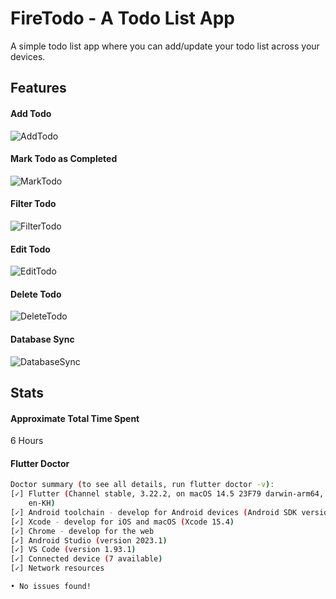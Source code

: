 # FireTodo - A Todo List App

A simple todo list app where you can add/update your todo list across your devices.

## Features
#### Add Todo
![AddTodo](https://github.com/user-attachments/assets/eccf2824-0755-437c-9597-162862a20c43)

#### Mark Todo as Completed
![MarkTodo](https://github.com/user-attachments/assets/4ef67885-bed3-4c32-8a3a-00e129cfd14c)

#### Filter Todo
![FilterTodo](https://github.com/user-attachments/assets/bf4bdc62-3d8b-478d-acb6-bb1ddb946b30)

#### Edit Todo
![EditTodo](https://github.com/user-attachments/assets/8678aa72-e19c-4733-8b40-d889f8aa8bc4)

#### Delete Todo
![DeleteTodo](https://github.com/user-attachments/assets/c44ae348-a29f-4cae-8eed-9350f1f74b56)

#### Database Sync
![DatabaseSync](https://github.com/user-attachments/assets/028a4558-38de-44df-bd53-12afb56f6a9b)

## Stats
#### Approximate Total Time Spent
6 Hours

#### Flutter Doctor

```bash
Doctor summary (to see all details, run flutter doctor -v):
[✓] Flutter (Channel stable, 3.22.2, on macOS 14.5 23F79 darwin-arm64, locale
    en-KH)
[✓] Android toolchain - develop for Android devices (Android SDK version 34.0.0)
[✓] Xcode - develop for iOS and macOS (Xcode 15.4)
[✓] Chrome - develop for the web
[✓] Android Studio (version 2023.1)
[✓] VS Code (version 1.93.1)
[✓] Connected device (7 available)
[✓] Network resources

• No issues found!
```

